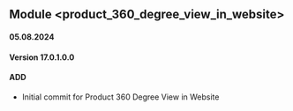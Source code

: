## Module <product_360_degree_view_in_website>

#### 05.08.2024
#### Version 17.0.1.0.0
#### ADD

- Initial commit for Product 360 Degree View in Website
